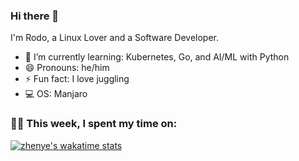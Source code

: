 ### Hi there 👋

I'm Rodo, a Linux Lover and a Software Developer.

- 🌱 I’m currently learning: Kubernetes, Go, and AI/ML with Python
- 😄 Pronouns: he/him
- ⚡ Fun fact: I love juggling
- 💻 OS: Manjaro

<!--
- 👯 I’m looking to collaborate on ...
- 🤔 I’m looking for help with ...
- 💬 Ask me about ...
- 📫 How to reach me: ...
-->

### 🧑‍💻  This week, I spent my time on:

[![zhenye's wakatime stats](https://github-readme-stats.vercel.app/api/wakatime?username=ramrodo&line_height=27&title_color=6aa6f8&text_color=8a919a&icon_color=6aa6f8&bg_color=0e1116)](https://github.com/anuraghazra/github-readme-stats)

<!--START_SECTION:waka-->
<!--END_SECTION:waka-->
